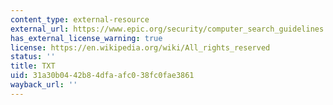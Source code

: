 ```yaml
---
content_type: external-resource
external_url: https://www.epic.org/security/computer_search_guidelines.txt
has_external_license_warning: true
license: https://en.wikipedia.org/wiki/All_rights_reserved
status: ''
title: TXT
uid: 31a30b04-42b8-4dfa-afc0-38fc0fae3861
wayback_url: ''
---
```

